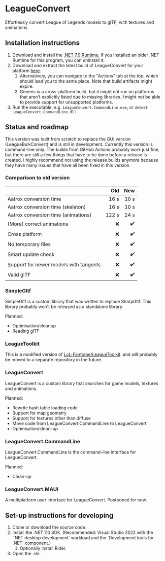 # LeagueConvert

Effortlessly convert League of Legends models to glTF, with textures and
animations. 

## Installation instructions

1. Download and install the
   [.NET 7.0 Runtime](https://dotnet.microsoft.com/download/dotnet/7.0/runtime). If you installed an older .NET Runtime for this program, you can uninstall it.
2. Download and extract the latest build of LeagueConvert for your platform 
   [here](https://github.com/Jochem-W/LeagueConvert/actions).
   1. Alternatively, you can navigate to the "Actions" tab at the top, which should lead you to the same place. Note that build artifacts might expire.
   2. Generic is a cross-platform build, but it might not run on platforms that aren't explicitly listed due to missing libraries. I might not be able to provide support for unsupported platforms.
3. Run the executable, e.g. `LeagueConvert.CommandLine.exe`, or `dotnet LeagueConvert.CommandLine.dll`

## Status and roadmap

This version was built from scratch to replace the GUI version
(LeagueBulkConvert) and is still in development. Currently this version is
command-line only. The builds from GitHub Actions probably work just fine, but
there are still a few things that have to be done before a release is created.
I highly recommend not using the release builds anymore because they have many
issues that have all been fixed in this version.

### Comparison to old version

|                                        |   Old |                New |
|:---------------------------------------|------:|-------------------:|
| Aatrox conversion time                 |  16 s |               10 s |
| Aatrox conversion time (skeleton)      |  16 s |               10 s |
| Aatrox conversion time (animations)    | 122 s |               24 s |
| (More) correct animations              |   :x: | :heavy_check_mark: |
| Cross platform                         |   :x: | :heavy_check_mark: |
| No temporary files                     |   :x: | :heavy_check_mark: |
| Smart update check                     |   :x: | :heavy_check_mark: |
| Support for newer models with tangents |   :x: | :heavy_check_mark: |
| Valid glTF                             |   :x: | :heavy_check_mark: |

### SimpleGltf

SimpleGltf is a custom library that was written to replace SharpGltf. This
library probably won't be released as a standalone library.

Planned:

* Optimisation/cleanup
* Reading glTF

### LeagueToolkit

This is a modified version of
[LoL-Fantome/LeagueToolkit](https://github.com/LoL-Fantome/LeagueToolkit/). and
will probably be moved to a separate repository in the future.

### LeagueConvert

LeagueConvert is a custom library that searches for game models, textures and
animations.

Planned:

* Rewrite hash table loading code
* Support for map geometry
* Support for textures other than diffuse
* Move code from LeagueConvert.CommandLine to LeagueConvert
* Optimisation/clean-up

### LeagueConvert.CommandLine

LeagueConvert.CommandLine is the command-line interface for LeagueConvert.

Planned:

* Clean-up

### LeagueConvert.MAUI

A multiplatform user interface for LeagueConvert. Postponed for now.

## Set-up instructions for developing

1. Clone or download the source code.
2. Install the .NET 7.0 SDK. (Recommended: Visual Studio 2022 with the '.NET
   desktop development' workload and the 'Development tools for .NET'
   component.)
   1. Optionally Install Rider.
3. Open the .sln.
